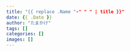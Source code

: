 ```yaml
---
title: "{{ replace .Name "-" " " | title }}"
date: {{ .Date }}
author: "たまかけ"
tags: []
categories: []
images: []
---
```



